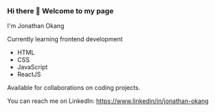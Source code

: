 ### Hi there 👋 Welcome to my page

I'm Jonathan Okang 

Currently learning frontend development
* HTML
* CSS
* JavaScript
* ReactJS

Available for collaborations on coding projects.

You can reach me on 
LinkedIn: https://www.linkedin/in/jonathan-okang



<!--
**jojo-the-dev/jojo-the-dev** is a ✨ _special_ ✨ repository because its `README.md` (this file) appears on your GitHub profile.

Here are some ideas to get you started:

- 🔭 I’m currently working on ...
- 🌱 I’m currently learning ...
- 👯 I’m looking to collaborate on ...
- 🤔 I’m looking for help with ...
- 💬 Ask me about ...
- 📫 How to reach me: ...
- 😄 Pronouns: ...
- ⚡ Fun fact: ...
-->

